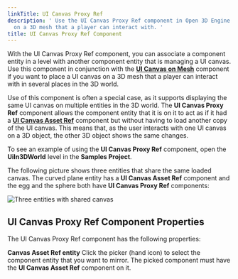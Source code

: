 ```yaml
---
linkTitle: UI Canvas Proxy Ref
description: ' Use the UI Canvas Proxy Ref component in Open 3D Engine to place a UI canvas
  on a 3D mesh that a player can interact with. '
title: UI Canvas Proxy Ref Component
---
```




With the UI Canvas Proxy Ref component, you can associate a component entity in a level with another component entity that is managing a UI canvas. Use this component in conjunction with the [**UI Canvas on Mesh**](/docs/user-guide/components/reference/ui/canvas-on-mesh/) component if you want to place a UI canvas on a 3D mesh that a player can interact with in several places in the 3D world.

Use of this component is often a special case, as it supports displaying the same UI canvas on multiple entities in the 3D world. The **UI Canvas Proxy Ref** component allows the component entity that it is on it to act as if it had a [**UI Canvas Asset Ref**](/docs/user-guide/components/reference/ui/canvas-asset-ref/) component but without having to load another copy of the UI canvas. This means that, as the user interacts with one UI canvas on a 3D object, the other 3D object shows the same changes.

To see an example of using the **UI Canvas Proxy Ref** component, open the **UiIn3DWorld** level in the **Samples Project**.

The following picture shows three entities that share the same loaded canvas. The curved plane entity has a **UI Canvas Asset Ref** component and the egg and the sphere both have **UI Canvas Proxy Ref** components:

![Three entities with shared canvas](/images/user-guide/component/ui_canvas/component-ui-canvas-proxy-ref-screenshot.png)

## UI Canvas Proxy Ref Component Properties 

The UI Canvas Proxy Ref component has the following properties:

**Canvas Asset Ref entity**
Click the picker (hand icon) to select the component entity that you want to mirror. The picked component must have the **UI Canvas Asset Ref** component on it.
